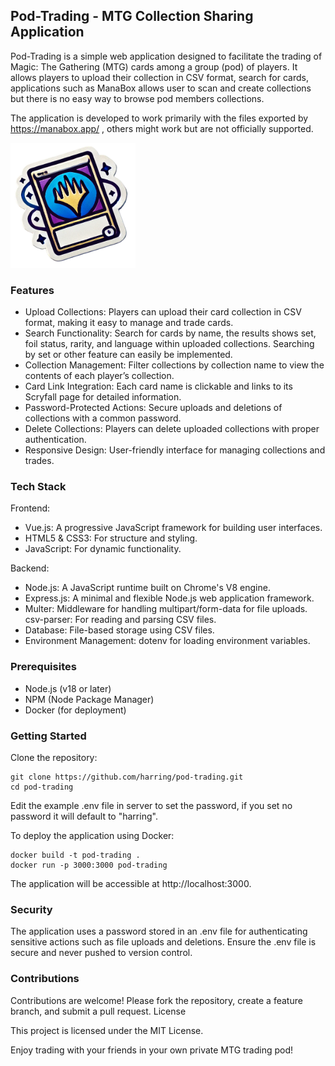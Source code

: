## Pod-Trading - MTG Collection Sharing Application

Pod-Trading is a simple web application designed to facilitate the trading of Magic: The Gathering (MTG) cards among a group (pod) of players. It allows players to upload their collection in CSV format, search for cards, applications such as ManaBox allows user to scan and create collections but there is no easy way to browse pod members collections.

The application is developed to work primarily with the files exported by https://manabox.app/ , others might work but are not officially supported.

<img src="./client/src/assets/logo.png" alt="Pod-Trading Logo" width="200" height="200">

### Features

- Upload Collections: Players can upload their card collection in CSV format, making it easy to manage and trade cards.
- Search Functionality: Search for cards by name, the results shows set, foil status, rarity, and language within uploaded collections. Searching by set or other feature can easily be implemented.
- Collection Management: Filter collections by collection name to view the contents of each player’s collection.
- Card Link Integration: Each card name is clickable and links to its Scryfall page for detailed information.
- Password-Protected Actions: Secure uploads and deletions of collections with a common password.
- Delete Collections: Players can delete uploaded collections with proper authentication.
- Responsive Design: User-friendly interface for managing collections and trades.

### Tech Stack

Frontend:
- Vue.js: A progressive JavaScript framework for building user interfaces.
- HTML5 & CSS3: For structure and styling.
- JavaScript: For dynamic functionality.

Backend:
- Node.js: A JavaScript runtime built on Chrome's V8 engine.
- Express.js: A minimal and flexible Node.js web application framework.
- Multer: Middleware for handling multipart/form-data for file uploads.
csv-parser: For reading and parsing CSV files.
- Database: File-based storage using CSV files.
- Environment Management: dotenv for loading environment variables.


### Prerequisites

- Node.js (v18 or later)
- NPM (Node Package Manager)
- Docker (for deployment)

### Getting Started

Clone the repository:

    git clone https://github.com/harring/pod-trading.git
    cd pod-trading

Edit the example .env file in server to set the password, if you set no password it will default to "harring".

To deploy the application using Docker:


    docker build -t pod-trading .
    docker run -p 3000:3000 pod-trading

The application will be accessible at http://localhost:3000.

### Security

The application uses a password stored in an .env file for authenticating sensitive actions such as file uploads and deletions.
Ensure the .env file is secure and never pushed to version control.

### Contributions

Contributions are welcome! Please fork the repository, create a feature branch, and submit a pull request.
License

This project is licensed under the MIT License.

Enjoy trading with your friends in your own private MTG trading pod!